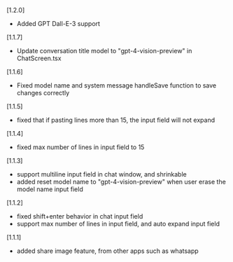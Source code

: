 [1.2.0]

- Added GPT Dall-E-3 support

[1.1.7]

- Update conversation title model to "gpt-4-vision-preview" in ChatScreen.tsx

[1.1.6]

- Fixed model name and system message handleSave function to save changes correctly

[1.1.5]

- fixed that if pasting lines more than 15, the input field will not expand

[1.1.4]

- fixed max number of lines in input field to 15

[1.1.3]

- support multiline input field in chat window, and shrinkable
- added reset model name to "gpt-4-vision-preview" when user erase the model name input field

[1.1.2]

- fixed shift+enter behavior in chat input field
- support max number of lines in input field, and auto expand input field

[1.1.1]

- added share image feature, from other apps such as whatsapp
